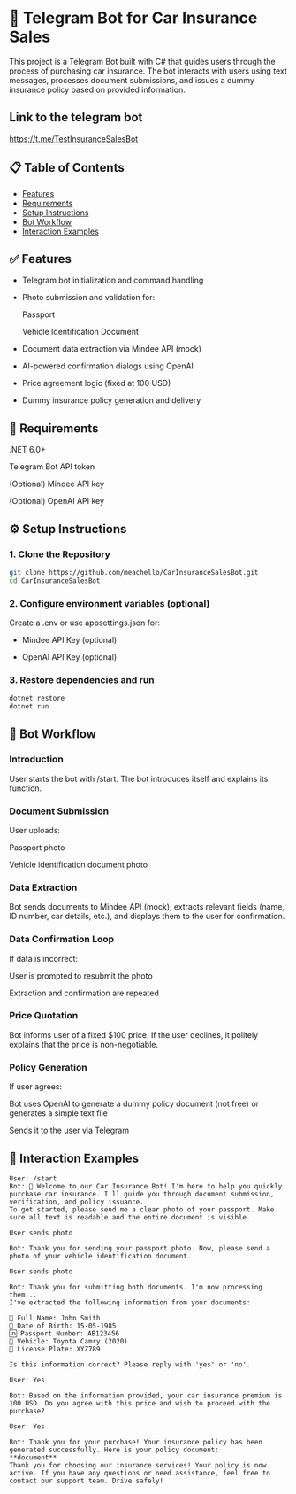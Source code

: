 # 🚗 Telegram Bot for Car Insurance Sales

This project is a Telegram Bot built with C# that guides users through the process of purchasing car insurance. The bot interacts with users using text messages, processes document submissions, and issues a dummy insurance policy based on provided information.

## Link to the telegram bot
https://t.me/TestInsuranceSalesBot


## 📋 Table of Contents

- [Features](#features)
- [Requirements](#requirements)
- [Setup Instructions](#setup-instructions)
- [Bot Workflow](#bot-workflow)
- [Interaction Examples](#interaction-examples)

## ✅ Features

- Telegram bot initialization and command handling

- Photo submission and validation for:

    Passport

    Vehicle Identification Document

- Document data extraction via Mindee API (mock)

- AI-powered confirmation dialogs using OpenAI

- Price agreement logic (fixed at 100 USD)

- Dummy insurance policy generation and delivery


## 🧩 Requirements
.NET 6.0+

Telegram Bot API token

(Optional) Mindee API key

(Optional) OpenAI API key



## ⚙️ Setup Instructions

### 1. Clone the Repository

```bash
git clone https://github.com/meachello/CarInsuranceSalesBot.git
cd CarInsuranceSalesBot
```
### 2. Configure environment variables (optional)
Create a .env or use appsettings.json for:

- Mindee API Key (optional)

- OpenAI API Key (optional)

### 3. Restore dependencies and run

```bash
dotnet restore
dotnet run
```


## 🔄 Bot Workflow
### Introduction
User starts the bot with /start. The bot introduces itself and explains its function.

### Document Submission
User uploads:

Passport photo

Vehicle identification document photo

### Data Extraction
Bot sends documents to Mindee API (mock), extracts relevant fields (name, ID number, car details, etc.), and displays them to the user for confirmation.

### Data Confirmation Loop
If data is incorrect:

User is prompted to resubmit the photo

Extraction and confirmation are repeated

### Price Quotation
Bot informs user of a fixed $100 price. If the user declines, it politely explains that the price is non-negotiable.

### Policy Generation
If user agrees:

Bot uses OpenAI to generate a dummy policy document (not free) or generates a simple text file

Sends it to the user via Telegram

## 💬 Interaction Examples
```vbnet
User: /start  
Bot: 👋 Welcome to our Car Insurance Bot! I'm here to help you quickly purchase car insurance. I'll guide you through document submission, verification, and policy issuance.
To get started, please send me a clear photo of your passport. Make sure all text is readable and the entire document is visible.

User sends photo

Bot: Thank you for sending your passport photo. Now, please send a photo of your vehicle identification document.

User sends photo

Bot: Thank you for submitting both documents. I'm now processing them...
I've extracted the following information from your documents:

👤 Full Name: John Smith
🎂 Date of Birth: 15-05-1985
🆔 Passport Number: AB123456
🚗 Vehicle: Toyota Camry (2020)
🔢 License Plate: XYZ789

Is this information correct? Please reply with 'yes' or 'no'.

User: Yes

Bot: Based on the information provided, your car insurance premium is 100 USD. Do you agree with this price and wish to proceed with the purchase?

User: Yes

Bot: Thank you for your purchase! Your insurance policy has been generated successfully. Here is your policy document:
**document**
Thank you for choosing our insurance services! Your policy is now active. If you have any questions or need assistance, feel free to contact our support team. Drive safely!
```
